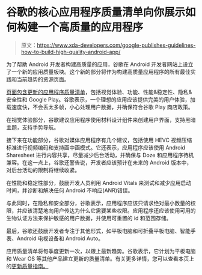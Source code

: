 # 谷歌的核心应用程序质量清单向你展示如何构建一个高质量的应用程序

> 原文：<https://www.xda-developers.com/google-publishes-guidelines-how-to-build-high-quality-android-app/>

为了帮助 Android 开发者构建高质量的应用，谷歌在 Android 开发者网站上设立了一个新的应用质量板块。这个新的部分将作为构建高质量应用程序的所有最佳实践和当前趋势的资源页面。

[页面包含更新的应用程序质量清单](https://developer.android.com/quality)，包括视觉体验、功能、性能&稳定性、隐私&安全性和 Google Play。谷歌表示，一个理想的应用应该提供完美的用户体验，加载速度快，不会丢太多帧，小心处理用户数据，并确保符合谷歌 Play 商店政策。

在视觉体验部分，谷歌建议应用程序使用材料设计组件来创建用户界面，支持黑暗主题，支持手势导航。

接下来在功能部分，谷歌对媒体应用程序有几个建议，包括使用 HEVC 视频压缩标准进行视频编码和支持画中画模式。它还表示，应用程序应该使用 Android Sharesheet 进行内容共享，尽量减少后台活动，并确保与 Doze 和应用程序待机兼容。在这一点上，谷歌还警告说，开发者应该预计在未来的 Android 版本中，对后台活动的限制将继续收紧。

在性能和稳定性部分，鼓励开发人员利用 Android Vitals 来测试和减少应用启动时间，并诊断和解决任何 Android 不响应(ANR)错误。

与此同时，在隐私和安全部分，谷歌表示，应用程序应该只请求绝对最小数量的权限，并应该清楚地向用户传达为什么它需要某些权限。应用程序还应该使用可用的生物认证方法来保护敏感的用户数据，并使用可重置的 id 和范围存储。

最后，谷歌还鼓励开发者专注于其他形式，如平板电脑和可折叠平板电脑、智能手表、Android 电视设备和 Android Auto。

应用质量清单将每季度更新一次，以跟上最新趋势。谷歌表示，它计划为平板电脑和 Wear OS 等其他产品建立更新的质量清单。有关更多详情，您可以查看本页上的[更新质量指南。](https://developer.android.com/docs/quality-guidelines/core-app-quality#ps)